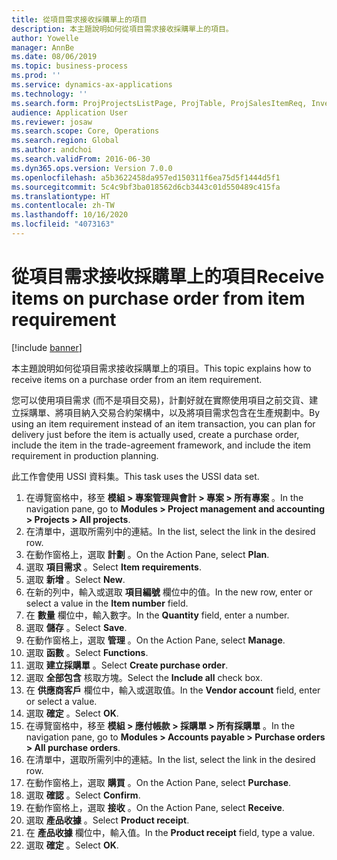 ```yaml
---
title: 從項目需求接收採購單上的項目
description: 本主題說明如何從項目需求接收採購單上的項目。
author: Yowelle
manager: AnnBe
ms.date: 08/06/2019
ms.topic: business-process
ms.prod: ''
ms.service: dynamics-ax-applications
ms.technology: ''
ms.search.form: ProjProjectsListPage, ProjTable, ProjSalesItemReq, InventItemIdLookupSimple, PurchCreateFromSalesOrder, VendAccountItemLookup, PurchTable, PurchEditLines
audience: Application User
ms.reviewer: josaw
ms.search.scope: Core, Operations
ms.search.region: Global
ms.author: andchoi
ms.search.validFrom: 2016-06-30
ms.dyn365.ops.version: Version 7.0.0
ms.openlocfilehash: a5b3622458da957ed150311f6ea75d5f1444d5f1
ms.sourcegitcommit: 5c4c9bf3ba018562d6cb3443c01d550489c415fa
ms.translationtype: HT
ms.contentlocale: zh-TW
ms.lasthandoff: 10/16/2020
ms.locfileid: "4073163"
---
```

# <a name="receive-items-on-purchase-order-from-item-requirement"></a><span data-ttu-id="aa23f-103">從項目需求接收採購單上的項目</span><span class="sxs-lookup"><span data-stu-id="aa23f-103">Receive items on purchase order from item requirement</span></span>

[!include [banner](../../includes/banner.md)]

<span data-ttu-id="aa23f-104">本主題說明如何從項目需求接收採購單上的項目。</span><span class="sxs-lookup"><span data-stu-id="aa23f-104">This topic explains how to receive items on a purchase order from an item requirement.</span></span>

<span data-ttu-id="aa23f-105">您可以使用項目需求 (而不是項目交易)，計劃好就在實際使用項目之前交貨、建立採購單、將項目納入交易合約架構中，以及將項目需求包含在生產規劃中。</span><span class="sxs-lookup"><span data-stu-id="aa23f-105">By using an item requirement instead of an item transaction, you can plan for delivery just before the item is actually used, create a purchase order, include the item in the trade-agreement framework, and include the item requirement in production planning.</span></span> 

<span data-ttu-id="aa23f-106">此工作會使用 USSI 資料集。</span><span class="sxs-lookup"><span data-stu-id="aa23f-106">This task uses the USSI data set.</span></span>

1. <span data-ttu-id="aa23f-107">在導覽窗格中，移至 **模組 > 專案管理與會計 > 專案 > 所有專案** 。</span><span class="sxs-lookup"><span data-stu-id="aa23f-107">In the navigation pane, go to **Modules > Project management and accounting > Projects > All projects**.</span></span>
2. <span data-ttu-id="aa23f-108">在清單中，選取所需列中的連結。</span><span class="sxs-lookup"><span data-stu-id="aa23f-108">In the list, select the link in the desired row.</span></span>
3. <span data-ttu-id="aa23f-109">在動作窗格上，選取 **計劃** 。</span><span class="sxs-lookup"><span data-stu-id="aa23f-109">On the Action Pane, select **Plan**.</span></span>
4. <span data-ttu-id="aa23f-110">選取 **項目需求** 。</span><span class="sxs-lookup"><span data-stu-id="aa23f-110">Select **Item requirements**.</span></span>
5. <span data-ttu-id="aa23f-111">選取 **新增** 。</span><span class="sxs-lookup"><span data-stu-id="aa23f-111">Select **New**.</span></span>
6. <span data-ttu-id="aa23f-112">在新的列中，輸入或選取 **項目編號** 欄位中的值。</span><span class="sxs-lookup"><span data-stu-id="aa23f-112">In the new row, enter or select a value in the **Item number** field.</span></span>
7. <span data-ttu-id="aa23f-113">在 **數量** 欄位中，輸入數字。</span><span class="sxs-lookup"><span data-stu-id="aa23f-113">In the **Quantity** field, enter a number.</span></span>
8. <span data-ttu-id="aa23f-114">選取 **儲存** 。</span><span class="sxs-lookup"><span data-stu-id="aa23f-114">Select **Save**.</span></span>
9. <span data-ttu-id="aa23f-115">在動作窗格上，選取 **管理** 。</span><span class="sxs-lookup"><span data-stu-id="aa23f-115">On the Action Pane, select **Manage**.</span></span>
10. <span data-ttu-id="aa23f-116">選取 **函數** 。</span><span class="sxs-lookup"><span data-stu-id="aa23f-116">Select **Functions**.</span></span>
11. <span data-ttu-id="aa23f-117">選取 **建立採購單** 。</span><span class="sxs-lookup"><span data-stu-id="aa23f-117">Select **Create purchase order**.</span></span>
12. <span data-ttu-id="aa23f-118">選取 **全部包含** 核取方塊。</span><span class="sxs-lookup"><span data-stu-id="aa23f-118">Select the **Include all** check box.</span></span>
13. <span data-ttu-id="aa23f-119">在 **供應商客戶** 欄位中，輸入或選取值。</span><span class="sxs-lookup"><span data-stu-id="aa23f-119">In the **Vendor account** field, enter or select a value.</span></span>
14. <span data-ttu-id="aa23f-120">選取 **確定** 。</span><span class="sxs-lookup"><span data-stu-id="aa23f-120">Select **OK**.</span></span>
15. <span data-ttu-id="aa23f-121">在導覽窗格中，移至 **模組 > 應付帳款 > 採購單 > 所有採購單** 。</span><span class="sxs-lookup"><span data-stu-id="aa23f-121">In the navigation pane, go to **Modules > Accounts payable > Purchase orders > All purchase orders**.</span></span>
16. <span data-ttu-id="aa23f-122">在清單中，選取所需列中的連結。</span><span class="sxs-lookup"><span data-stu-id="aa23f-122">In the list, select the link in the desired row.</span></span>
17. <span data-ttu-id="aa23f-123">在動作窗格上，選取 **購買** 。</span><span class="sxs-lookup"><span data-stu-id="aa23f-123">On the Action Pane, select **Purchase**.</span></span>
18. <span data-ttu-id="aa23f-124">選取 **確認** 。</span><span class="sxs-lookup"><span data-stu-id="aa23f-124">Select **Confirm**.</span></span>
19. <span data-ttu-id="aa23f-125">在動作窗格上，選取 **接收** 。</span><span class="sxs-lookup"><span data-stu-id="aa23f-125">On the Action Pane, select **Receive**.</span></span>
20. <span data-ttu-id="aa23f-126">選取 **產品收據** 。</span><span class="sxs-lookup"><span data-stu-id="aa23f-126">Select **Product receipt**.</span></span>
21. <span data-ttu-id="aa23f-127">在 **產品收據** 欄位中，輸入值。</span><span class="sxs-lookup"><span data-stu-id="aa23f-127">In the **Product receipt** field, type a value.</span></span>
22. <span data-ttu-id="aa23f-128">選取 **確定** 。</span><span class="sxs-lookup"><span data-stu-id="aa23f-128">Select **OK**.</span></span>

